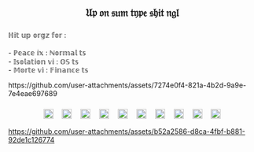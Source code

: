 <h2 align="center">𝔘𝔭 𝔬𝔫 𝔰𝔲𝔪 𝔱𝔶𝔭𝔢 𝔰𝔥𝔦𝔱 𝔫𝔤𝔩</h2>

###

<p align="left">ℍ𝕚𝕥 𝕦𝕡 𝕠𝕣𝕘𝕫 𝕗𝕠𝕣 :<br><br>- ℙ𝕖𝕒𝕔𝕖 𝕚𝕩 : ℕ𝕠𝕣𝕞𝕒𝕝 𝕥𝕤<br>- 𝕀𝕤𝕠𝕝𝕒𝕥𝕚𝕠𝕟 𝕧𝕚 : 𝕆𝕊 𝕥𝕤<br>- 𝕄𝕠𝕣𝕥𝕖 𝕧𝕚 : 𝔽𝕚𝕟𝕒𝕟𝕔𝕖 𝕥𝕤</p> https://github.com/user-attachments/assets/7274e0f4-821a-4b2d-9a9e-7e4eae697689

###

<div align="center">
  <img src="https://skillicons.dev/icons?i=py" height="20" alt="python logo"  />
  <img width="10" />
  <img src="https://cdn.jsdelivr.net/gh/devicons/devicon/icons/apachekafka/apachekafka-original.svg" height="20" alt="apachekafka logo"  />
  <img width="10" />
  <img src="https://cdn.simpleicons.org/anaconda/44A833" height="20" alt="anaconda logo"  />
  <img width="10" />
  <img src="https://cdn.simpleicons.org/mongodb/47A248" height="20" alt="mongodb logo"  />
  <img width="10" />
  <img src="https://cdn.simpleicons.org/neo4j/4581C3" height="20" alt="neo4j logo"  />
  <img width="10" />
  <img src="https://cdn.simpleicons.org/postgresql/4169E1" height="20" alt="postgresql logo"  />
  <img width="10" />
  <img src="https://cdn.simpleicons.org/postman/FF6C37" height="20" alt="postman logo"  />
  <img width="10" />
  <img src="https://skillicons.dev/icons?i=docker" height="20" alt="docker logo"  />
  <img width="10" />
  <img src="https://cdn.jsdelivr.net/gh/devicons/devicon/icons/aarch64/aarch64-original.svg" height="20" alt="aarch64 logo"  />
  <img width="10" />
  <img src="https://cdn.jsdelivr.net/gh/devicons/devicon/icons/prometheus/prometheus-original.svg" height="20" alt="prometheus logo"  />
</div>


https://github.com/user-attachments/assets/b52a2586-d8ca-4fbf-b881-92de1c126774







